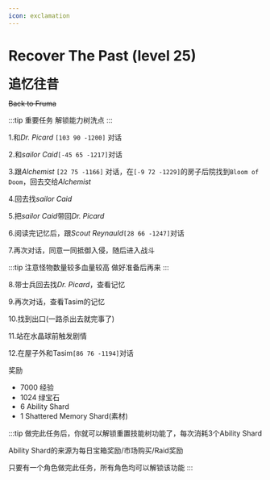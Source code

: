 ```yaml
---
icon: exclamation
---
```


# Recover The Past (level 25)
<span style="font-size: 25px;">**追忆往昔**</span>

~~Back to Fruma~~

:::tip 重要任务
解锁能力树洗点
:::

1.和*Dr. Picard* `[103 90 -1200]` 对话

2.和*sailor Caid*`[-45 65 -1217]`对话

3.跟*Alchemist* `[22 75 -1166]` 对话，在`[-9 72 -1229]`的房子后院找到`Bloom of Doom`，回去交给*Alchemist*

4.回去找*sailor Caid*

5.把*sailor Caid*带回*Dr. Picard*

6.阅读完记忆后，跟*Scout Reynauld*`[28 66 -1247]`对话

7.再次对话，同意一同抵御入侵，随后进入战斗

:::tip
注意怪物数量较多血量较高 做好准备后再来
:::

8.带士兵回去找*Dr. Picard*，查看记忆

9.再次对话，查看Tasim的记忆

10.找到出口(一路杀出去就完事了)

11.站在水晶球前触发剧情

12.在屋子外和Tasim`[86 76 -1194]`对话

奖励
+ 7000 经验 
+ 1024 绿宝石
+ 6 Ability Shard
+ 1 Shattered Memory Shard(素材)

:::tip
做完此任务后，你就可以解锁重置技能树功能了，每次消耗3个Ability Shard

Ability Shard的来源为每日宝箱奖励/市场购买/Raid奖励

只要有一个角色做完此任务，所有角色均可以解锁该功能
:::